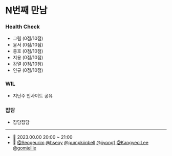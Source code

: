 # N번째 만남

### Health Check

- 그림 (0점/10점)
- 윤서 (0점/10점)
- 종호 (0점/10점)
- 지용 (0점/10점)
- 강열 (0점/10점)
- 인규 (0점/10점)

### WIL

- 지난주 인사이트 공유

### 잡담

- 잡담잡담

---

- 📆 2023.00.00 20:00 ~ 21:00
- 👥 [@Seogeurim](https://github.com/Seogeurim) [@hseoy](https://github.com/hseoy) [@pumpkiinbell](https://github.com/pumpkiinbell) 
[@jiyong1](https://github.com/jiyong1) [@KangyeolLee](https://github.com/KangyeolLee) [@gomjellie](https://github.com/gomjellie)
